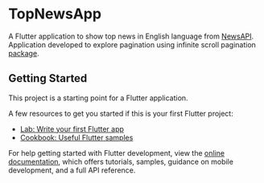 # TopNewsApp

A Flutter application to show top news in English language from [NewsAPI](https://newsapi.org/).  
Application developed to explore pagination using infinite scroll
pagination [package](https://pub.dev/packages/infinite_scroll_pagination).

## Getting Started

This project is a starting point for a Flutter application.

A few resources to get you started if this is your first Flutter project:

- [Lab: Write your first Flutter app](https://docs.flutter.dev/get-started/codelab)
- [Cookbook: Useful Flutter samples](https://docs.flutter.dev/cookbook)

For help getting started with Flutter development, view the
[online documentation](https://docs.flutter.dev/), which offers tutorials,
samples, guidance on mobile development, and a full API reference.
